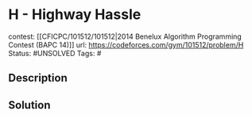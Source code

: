# H - Highway Hassle

contest: [[CFICPC/101512/101512|2014 Benelux Algorithm Programming Contest (BAPC 14)]]
url: https://codeforces.com/gym/101512/problem/H
Status: #UNSOLVED
Tags: #

## Description

## Solution

